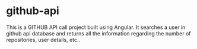 # github-api
This is a GITHUB API call project built using Angular. It searches a user in github api database and returns all the information regarding the number of repositories, user details, etc..
